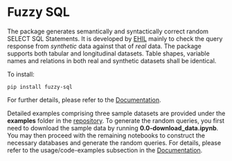 # Fuzzy SQL

The package generates semantically and syntactically correct random SELECT SQL Statements. It is developed by <a href="https://www.ehealthinformation.ca/home" target="_blank">EHIL</a> mainly to check the query response from *synthetic* data against that of *real* data. The package supports both tabular and longitudinal datasets. Table shapes, variable names and relations in both real and synthetic datasets shall be identical. 

To install:
```
pip install fuzzy-sql
```

For further details, please refer to the <a href="https://fuzzy-sql.readthedocs.io/en/latest/" target="_blank">Documentation</a>.

Detailed examples comprising three sample datasets are provided under the **examples** folder in the <a href="https://github.com/skababji-ehil/fuzzy_sql" target="_blank">repository</a>. To generate the random queries, you first need to download the sample data by running  **0.0-download_data.ipynb**. You may then proceed with the remaining notebooks to construct the necessary databases and generate the random queries. For details, please refer to the usage/code-examples  subsection in the <a href="https://fuzzy-sql.readthedocs.io/en/latest/" target="_blank">Documentation</a>.
